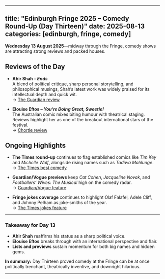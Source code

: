 
---
title: "Edinburgh Fringe 2025 – Comedy Round‑Up (Day Thirteen)"
date: 2025-08-13
categories: [edinburgh, fringe, comedy]
---

**Wednesday 13 August 2025**—midway through the Fringe, comedy shows are attracting strong reviews and packed houses.

## Reviews of the Day

- **Ahir Shah – *Ends***  
  A blend of political critique, sharp personal storytelling, and philosophical musings, Shah’s latest work was widely praised for its intellectual depth and quick wit.  
  → [The Guardian review](https://www.theguardian.com/stage/2025/aug/13/ahir-shah-ends-edinburgh-fringe-2025?utm_source=chatgpt.com)

- **Elouise Eftos – *You’re Doing Great, Sweetie!***  
  The Australian comic mixes biting humour with theatrical staging. Reviews highlight her as one of the breakout international stars of the festival.  
  → [Chortle review](https://www.chortle.co.uk/review/2025/08/13/elouise-eftos-youre-doing-great-sweetie-edinburgh-fringe-2025?utm_source=chatgpt.com)

## Ongoing Highlights

- **The Times round-up** continues to flag established comics like *Tim Key* and *Michelle Wolf*, alongside rising names such as *Tadiwa Mahlunge*.  
  → [The Times best comedy](https://www.thetimes.co.uk/article/edinburgh-fringe-festival-2025-best-comedy-shows-ranked-xzd2kjplw?utm_source=chatgpt.com)

- **Guardian/Vogue previews** keep *Cat Cohen*, *Jacqueline Novak*, and *Footballers’ Wives: The Musical* high on the comedy radar.  
  → [Guardian/Vogue feature](https://www.vogue.com/article/10-standout-acts-from-2025-edinburgh-fringe-festival?utm_source=chatgpt.com)

- **Fringe jokes coverage** continues to highlight Olaf Falafel, Adele Cliff, and Johnny Pelham as joke‑smiths of the year.  
  → [The Times jokes feature](https://www.thetimes.co.uk/article/the-best-jokes-of-edinburgh-fringe-2025-xkh5qg5kb?utm_source=chatgpt.com)

---

### Takeaway for Day 13

- **Ahir Shah** reaffirms his status as a sharp political voice.  
- **Elouise Eftos** breaks through with an international perspective and flair.  
- **Lists and previews** sustain momentum for both big names and hidden gems.  

**In summary:** Day Thirteen proved comedy at the Fringe can be at once politically trenchant, theatrically inventive, and downright hilarious.

---
